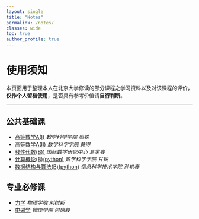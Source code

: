 ```yaml
---
layout: single
title: "Notes"
permalink: /notes/
classes: wide
toc: true
author_profile: true
---
```


# 使用须知
本页面用于整理本人在北京大学修读的部分课程之学习资料以及对该课程的评价，**仅作个人留档使用**，是否具有参考价值请**自行判断**。

***

## 公共基础课
 - [高等数学A(Ⅰ)](/notes/advanced-mathematics-A-1/) *数学科学学院 周铁*
 - [高等数学A(Ⅱ)](/notes/advanced-mathematics-A-2/) *数学科学学院 黄得*
 - [线性代数(B))](/notes/linear-algebra-B/) *国际数学研究中心 葛灵睿*
 - [计算概论(B)(python)](/notes/introduction-to-computation(B)/) *数学科学学院 甘锐*
 - [数据结构与算法(B)(python)](url) *信息科学技术学院 孙艳春*
 
## 专业必修课
 - [力学](url) *物理学院 刘树新*
 - [电磁学](url) *物理学院 何琼毅*